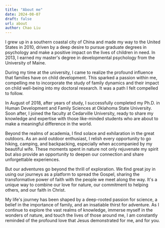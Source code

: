 ```yaml
---
title: "About me"
date: 2024-08-07
draft: false
url: about
author: Chao Liu
---
```


I grew up in a southern coastal city of China and made my way to the United States in 2010, driven by a deep desire to pursue graduate degrees in psychology and make a positive impact on the lives of children in need. In 2013, I earned my master's degree in developmental psychology from the University of Maine.

During my time at the university, I came to realize the profound influence that families have on child development. This sparked a passion within me, compelling me to incorporate the study of family dynamics and their impact on child well-being into my doctoral research. It was a path I felt compelled to follow.

In August of 2018, after years of study, I successfully completed my Ph.D. in Human Development and Family Sciences at Oklahoma State University. Soon after, I joined the faculty at Cedarville University, ready to share my knowledge and expertise with those like-minded students who are about to make a meaningful difference in the world.

Beyond the realms of academia, I find solace and exhilaration in the great outdoors. As an avid outdoor enthusiast, I relish every opportunity to go hiking, camping, and backpacking, especially when accompanied by my beautiful wife. These moments spent in nature not only rejuvenate my spirit but also provide an opportunity to deepen our connection and share unforgettable experiences.

But our adventures go beyond the thrill of exploration. We find great joy in using our journeys as a platform to spread the Gospel, sharing the transformative power of faith with the people we meet along the way. It's a unique way to combine our love for nature, our commitment to helping others, and our faith in Christ.

My life's journey has been shaped by a deep-rooted passion for science, a belief in the importance of family, and an insatiable thirst for adventure. As I continue to explore the vast realms of knowledge, immerse myself in the wonders of nature, and touch the lives of those around me, I am constantly reminded of the profound love that Jesus demonstrated for me, and for you.